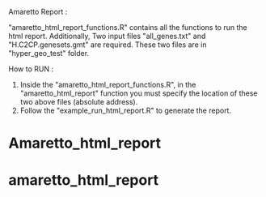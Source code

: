 
Amaretto Report :


"amaretto_html_report_functions.R" contains all the functions to run the html report. 
Additionally, Two input files  "all_genes.txt" and "H.C2CP.genesets.gmt" are required. These two files are in "hyper_geo_test" folder.


How to RUN :

1) Inside the  "amaretto_html_report_functions.R", in the "amaretto_html_report" function
you must specify the location of these two above files (absolute address). 
4) Follow the "example_run_html_report.R" to generate the report. 

# Amaretto_html_report
# amaretto_html_report
